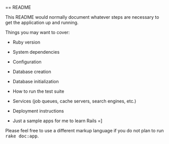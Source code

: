 == README

This README would normally document whatever steps are necessary to get the
application up and running.

Things you may want to cover:

* Ruby version

* System dependencies

* Configuration

* Database creation

* Database initialization

* How to run the test suite

* Services (job queues, cache servers, search engines, etc.)

* Deployment instructions

* Just a sample apps for me to learn Rails =]


Please feel free to use a different markup language if you do not plan to run
<tt>rake doc:app</tt>.
